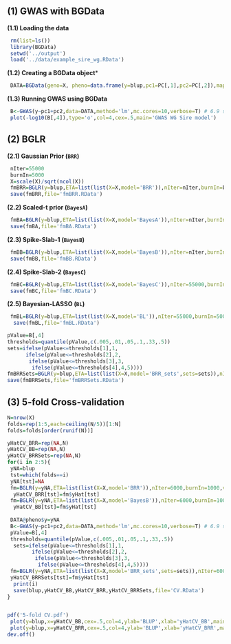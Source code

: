 ## (1) GWAS with BGData


**(1.1) Loading the data**
```R
 rm(list=ls())
 library(BGData)
 setwd('../output')
 load('../data/example_sire_wg.RData')
```

**(1.2) Creating a BGData object***
```R
 DATA=BGData(geno=X, pheno=data.frame(y=blup,pc1=PC[,1],pc2=PC[,2]),map=data.frame())
```
**(1.3) Running GWAS using BGData**
```R
 B<-GWAS(y~pc1+pc2,data=DATA,method='lm',mc.cores=10,verbose=T) # 6.9 seq with 10 cores
 plot(-log10(B[,4]),type='o',col=4,cex=.5,main='GWAS WG Sire model')
```

## (2) BGLR

**(2.1) Gaussian Prior (`BRR`)**
 ```R
  nIter=55000
  burnIn=5000
  X=scale(X)/sqrt(ncol(X))
  fmBRR=BGLR(y=blup,ETA=list(list(X=X,model='BRR')),nIter=nIter,burnIn=burnIn,saveAt='BRR_') # ~.05 sec/iteration
  save(fmBRR,file='fmBRR.RData')
 ```
 
 **(2.2) Scaled-t prior (`BayesA`)**
 
 ```R
  fmBA=BGLR(y=blup,ETA=list(list(X=X,model='BayesA')),nIter=nIter,burnIn=burnIn,saveAt='BA_') 
  save(fmBA,file='fmBA.RData')
 ```
 
 **(2.3) Spike-Slab-1 (`BayesB`)**
 
 ```R
  fmBB=BGLR(y=blup,ETA=list(list(X=X,model='BayesB')),nIter=nIter,burnIn=burnIn,saveAt='BB_') 
  save(fmBB,file='fmBB.RData')
 ```
 

 **(2.4) Spike-Slab-2 (`BayesC`)**
 
 ```R
  fmBC=BGLR(y=blup,ETA=list(list(X=X,model='BayesC')),nIter=55000,burnIn=5000)
  save(fmBC,file='fmBC.RData')
 ```
 
 **(2.5) Bayesian-LASSO (`BL`)**
 
 ```R
  fmBL=BGLR(y=blup,ETA=list(list(X=X,model='BL')),nIter=55000,burnIn=5000)
   save(fmBL,file='fmBL.RData')
 ```
  ```R
  pValue=B[,4]
  thresholds=quantile(pValue,c(.005,.01,.05,.1,.33,.5))
  sets=ifelse(pValue<=thresholds[1],1,
        ifelse(pValue<=thresholds[2],2,
         ifelse(pValue<=thresholds[3],3,
          ifelse(pValue<=thresholds[4],4,5))))
  fmBRRSets=BGLR(y=blup,ETA=list(list(X=X,model='BRR_sets',sets=sets)),nIter=55000,burnIn=5000)
  save(fmBRRSets,file='fmBRRSets.RData')
  
 ```
## (3) 5-fold Cross-validation

```R
N=nrow(X)
folds=rep(1:5,each=ceiling(N/5))[1:N]
folds=folds[order(runif(N))]

yHatCV_BRR=rep(NA,N)
yHatCV_BB=rep(NA,N)
yHatCV_BRRSets=rep(NA,N)
for(i in 2:5){
 yNA=blup
 tst=which(folds==i)
 yNA[tst]=NA
 fm=BGLR(y=yNA,ETA=list(list(X=X,model='BRR')),nIter=6000,burnIn=1000,verbose=F)
  yHatCV_BRR[tst]=fm$yHat[tst]
 fm=BGLR(y=yNA,ETA=list(list(X=X,model='BayesB')),nIter=6000,burnIn=1000,verbose=F)
  yHatCV_BB[tst]=fm$yHat[tst]
  
 DATA@pheno$y=yNA
 B<-GWAS(y~pc1+pc2,data=DATA,method='lm',mc.cores=10,verbose=T) # 6.9 seq with 10 cores
 pValue=B[,4]
 thresholds=quantile(pValue,c(.005,.01,.05,.1,.33,.5))
  sets=ifelse(pValue<=thresholds[1],1,
        ifelse(pValue<=thresholds[2],2,
         ifelse(pValue<=thresholds[3],3,
          ifelse(pValue<=thresholds[4],4,5)))) 
 fm=BGLR(y=yNA,ETA=list(list(X=X,model='BRR_sets',sets=sets)),nIter=6000,burnIn=1000,verbose=F)
 yHatCV_BRRSets[tst]=fm$yHat[tst]
  print(i)
  save(blup,yHatCV_BB,yHatCV_BRR,yHatCV_BRRSets,file='CV.RData')
}


pdf('5-fold CV.pdf')
 plot(y=blup,x=yHatCV_BB,cex=.5,col=4,ylab='BLUP',xlab='yHatCV_BB',main='BayesB')
 plot(y=blup,x=yHatCV_BRR,cex=.5,col=4,ylab='BLUP',xlab='yHatCV_BRR',main='BRR')
dev.off()

```
